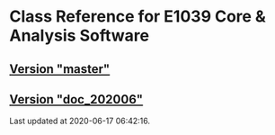 # Class Reference for E1039 Core & Analysis Software
## [Version "master"](master/)
## [Version "doc_202006"](doc_202006/)
Last updated at 2020-06-17 06:42:16.
